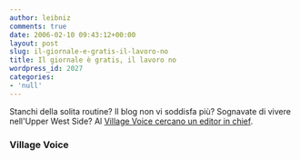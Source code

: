 ```yaml
---
author: leibniz
comments: true
date: 2006-02-10 09:43:12+00:00
layout: post
slug: il-giornale-e-gratis-il-lavoro-no
title: Il giornale è gratis, il lavoro no
wordpress_id: 2027
categories:
- 'null'
---
```


Stanchi della solita routine? Il blog non vi soddisfa più? Sognavate di vivere nell'Upper West Side? Al [Village Voice cercano un editor in chief](http://villagevoice.com/specials/0606,letters,72115,7.html).


### Village Voice
